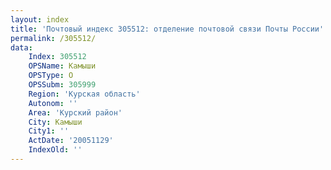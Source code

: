 ```yaml
---
layout: index
title: 'Почтовый индекс 305512: отделение почтовой связи Почты России'
permalink: /305512/
data:
    Index: 305512
    OPSName: Камыши
    OPSType: О
    OPSSubm: 305999
    Region: 'Курская область'
    Autonom: ''
    Area: 'Курский район'
    City: Камыши
    City1: ''
    ActDate: '20051129'
    IndexOld: ''
---
```

